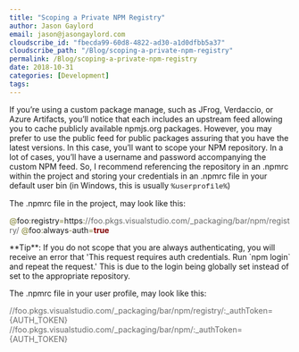 ```yaml
---
title: "Scoping a Private NPM Registry"
author: Jason Gaylord
email: jason@jasongaylord.com
cloudscribe_id: "fbecda99-60d8-4822-ad30-a1d0dfbb5a37"
cloudscribe_path: "/Blog/scoping-a-private-npm-registry"
permalink: /Blog/scoping-a-private-npm-registry
date: 2018-10-31
categories: [Development]
tags: 
---
```


If you’re using a custom package manage, such as JFrog, Verdaccio, or Azure Artifacts, you’ll notice that each includes an upstream feed allowing you to cache publicly available npmjs.org packages. However, you may prefer to use the public feed for public packages assuring that you have the latest versions. In this case, you’ll want to scope your NPM repository. In a lot of cases, you’ll have a username and password accompanying the custom NPM feed. So, I recommend referencing the repository in an .npmrc within the project and storing your credentials in an .npmrc file in your default user bin (in Windows, this is usually <font face="Courier New" size="2">%userprofile%</font>) 

The .npmrc file in the project, may look like this:

<span style="color: rgb(128, 128, 48);">@</span>foo<span style="color: rgb(128, 128, 48);">:</span>registry<span style="color: rgb(128, 128, 48);">=</span>https<span style="color: rgb(128, 128, 48);">:</span><span style="color: rgb(105, 105, 105);">//foo.pkgs.visualstudio.com/_packaging/bar/npm/registry/</span>
<span style="color: rgb(128, 128, 48);">@</span>foo<span style="color: rgb(128, 128, 48);">:</span>always<span style="color: rgb(128, 128, 48);">-</span>auth<span style="color: rgb(128, 128, 48);">=</span><span style="color: rgb(128, 0, 0); font-weight: bold;">true</span>



<div class="alert alert-primary">**Tip**: If you do not scope that you are always authenticating, you will receive an error that 'This request requires auth credentials. Run `npm login` and repeat the request.' This is due to the login being globally set instead of set to the appropriate repository.</div>

The .npmrc file in your user profile, may look like this:

<span style="color: rgb(105, 105, 105);">//foo.pkgs.visualstudio.com/_packaging/bar/npm/registry/:_authToken={AUTH_TOKEN}</span>
<span style="color: rgb(105, 105, 105);">//foo.pkgs.visualstudio.com/_packaging/bar/npm/:_authToken={AUTH_TOKEN}</span>

